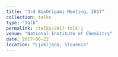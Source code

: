 ```yaml
---
title: "3rd BioOrigami Meeting, 2017"
collection: talks
type: "Talk"
permalink: /talks/2017-talk-1
venue: "National Institute of Chemistry"
date: 2017-06-22
location: "Ljubljana, Slovenia"
---
```

